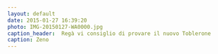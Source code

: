 ```yaml
---
layout: default
date: 2015-01-27 16:39:20
photo: IMG-20150127-WA0000.jpg
caption_header:  Regà vi consiglio di provare il nuovo Toblerone
caption: Zeno
---
```

